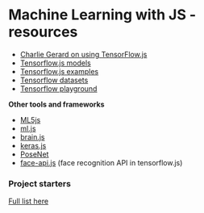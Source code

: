 # Machine Learning with JS - resources

- [Charlie Gerard on using TensorFlow.js](https://www.smashingmagazine.com/2019/09/machine-learning-front-end-developers-tensorflowjs/)
- [Tensorflow.js models](https://github.com/tensorflow/tfjs-models)
- [Tensorflow.js examples](https://github.com/tensorflow/tfjs-examples/blob/master/mobilenet/imagenet_classes.js)
- [Tensorflow datasets](https://github.com/tensorflow/datasets)
- [Tensorflow playground](https://playground.tensorflow.org/#activation=tanh&batchSize=10&dataset=circle&regDataset=reg-plane&learningRate=0.03&regularizationRate=0&noise=0&networkShape=4,2&seed=0.01602&showTestData=false&discretize=false&percTrainData=50&x=true&y=true&xTimesY=false&xSquared=false&ySquared=false&cosX=false&sinX=false&cosY=false&sinY=false&collectStats=false&problem=classification&initZero=false&hideText=false)

**Other tools and frameworks**

- [ML5js](https://github.com/ml5js/ml5-library)
- [ml.js](https://github.com/mljs/ml)
- [brain.js](https://github.com/BrainJS/brain.js)
- [keras.js](https://github.com/transcranial/keras-js)
- [PoseNet](https://github.com/tensorflow/tfjs-models/tree/master/posenet)
- [face-api.js](https://github.com/justadudewhohacks/face-api.js) (face recognition API in tensorflow.js)

### Project starters

[Full list here](../setup/ml.md)
